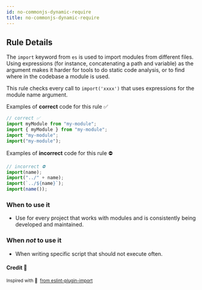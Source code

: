 ```yaml
---
id: no-commonjs-dynamic-require
title: no-commonjs-dynamic-require
---
```


## Rule Details

The `import` keyword from `es` is used to import modules from different files. Using expressions (for instance, concatenating a path and variable) as the argument makes it harder for tools to do static code analysis, or to find where in the codebase a module is used.

This rule checks every call to `import('xxxx')` that uses expressions for the module name argument.

Examples of **correct** code for this rule ✅

```typescript
// correct ✅
import myModule from "my-module";
import { myModule } from "my-module";
import "my-module";
import("my-module");
```

Examples of **incorrect** code for this rule ⛔️

```typescript
// incorrect ⛔️
import(name);
import("../" + name);
import(`../${name}`);
import(name());
```

### When to use it

- Use for every project that works with modules and is consistently being developed and maintained.

### When _not_ to use it

- When writing specific script that should not execute often.

#### Credit 🙏

<sup>

Inspired with 💜 &nbsp;[from eslint-plugin-import](https://github.com/import-js/eslint-plugin-import/blob/main/docs/rules/no-dynamic-require.md)

</sup>
